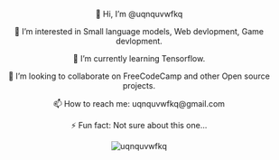 <p align="center"> 👋 Hi, I’m @uqnquvwfkq
<p align="center"> 👀 I’m interested in Small language models, Web devlopment, Game devlopment.
<p align="center"> 🌱 I’m currently learning Tensorflow.
<p align="center"> 💞️ I’m looking to collaborate on FreeCodeCamp and other Open source projects.
<p align="center"> 📫 How to reach me: uqnquvwfkq@gmail.com
<p align="center"> ⚡ Fun fact: Not sure about this one...

<p align="center"><img src="https://github-readme-stats.vercel.app/api?username=uqnquvwfkq&showicons=true&include_all_commits&theme=gruvbox" alt="uqnquvwfkq"></img></p>

<!---
codexplor/codexplor is a ✨ special ✨ repository because its `README.md` (this file) appears on your GitHub profile.
You can click the Preview link to take a look at your changes.
--->
